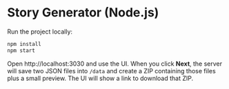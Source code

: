 # Story Generator (Node.js)

Run the project locally:

```bash
npm install
npm start
```

Open http://localhost:3030 and use the UI. When you click **Next**, the server will save two JSON files into `/data` and create a ZIP containing those files plus a small preview. The UI will show a link to download that ZIP.
